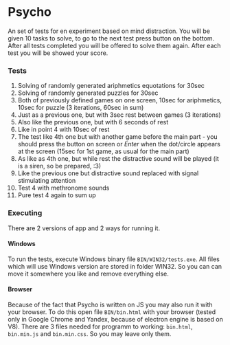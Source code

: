 # Psycho
An set of tests for en experiment based on mind distraction. You will be given 10 tasks to solve, to go to the next test press button on the bottom. After all tests completed you will be offered to solve them again. After each test you will be showed your score.

### Tests
1. Solving of randomly generated ariphmetics equotations for 30sec
2. Solving of randomly generated puzzles for 30sec
3. Both of previously defined games on one screen, 10sec for ariphmetics, 10sec for puzzle (3 iterations, 60sec in sum)
4. Just as a previous one, but with 3sec rest between games (3 iterations)
5. Also like the previous one, but with 6 seconds of rest
6. Like in point 4 with 10sec of rest
7. The test like 4th one but with another game before the main part - you should press the button on screen or *Enter* when the dot/circle appears at the screen (15sec for 1st game, as usual for the main part)
8. As like as 4th one, but while rest the distractive sound will be played (it is a siren, so be prepared, :3)
9. Like the previous one but distractive sound replaced with signal stimulating attention
10. Test 4 with methronome sounds
11. Pure test 4 again to sum up

### Executing
There are 2 versions of app and 2 ways for running it.
#### Windows
To run the tests, execute Windows binary file `BIN/WIN32/tests.exe`. All files which will use Windows version are stored in folder WIN32. So you can can move it somewhere you like and remove everything else.
#### Browser
Because of the fact that Psycho is written on JS you may also run it with your browser. To do this open file `BIN/bin.html` with your browser (tested only in Google Chrome and Yandex, because of electron engine is based on V8). There are 3 files needed for programm to working: `bin.html`, `bin.min.js` and `bin.min.css`. So you may leave only them.